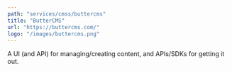 ```yaml
---
path: "services/cmss/buttercms"
title: "ButterCMS"
url: "https://buttercms.com/"
logo: "/images/buttercms.png"
---
```


A UI (and API) for managing/creating content, and APIs/SDKs for getting it out.

